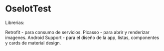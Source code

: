 # OselotTest

Librerias:

Retrofit - para consumo de servicios.
Picasso - para abrir y renderizar imagenes.
Android Support - para el diseño de la app, listas, componentes y cards de material design.
